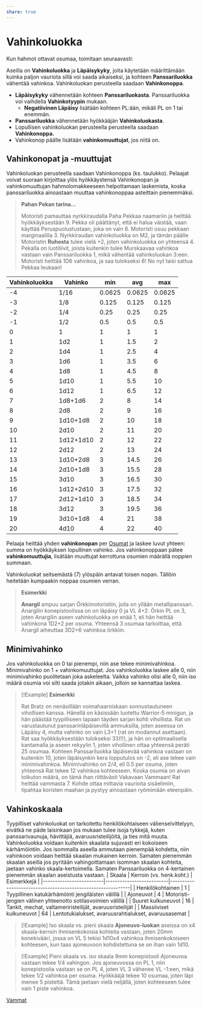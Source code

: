 ```yaml
---
share: true
---
```

# Vahinkoluokka

Kun hahmot ottavat osumaa, toimitaan seuraavasti:

Aseilla on **Vahinkoluokka** ja **Läpäisykyky**, joita käytetään määrittämään kuinka paljon vauriota sillä voi saada aikaiseksi, ja kohteen **Panssariluokka** vähentää vahinkoa. Vahinkoluokan perusteella saadaan **Vahinkonoppa**.

- **Läpäisykyky** vähennetään kohteen **Panssariluokasta**. Panssariluokka voi vaihdella **Vahinkotyypin** mukaan.
	- **Negatiivinen Läpäisy** lisätään kohteen PL:ään, mikäli PL on 1 tai enemmän.
- **Panssariluokka** vähennetään hyökkääjän **Vahinkoluokasta**.
- Lopullisen vahinkoluokan perusteella perusteella saadaan **Vahinkonoppa.**
- Vahinkonop päälle lisätään **vahinkomuuttujat**, jos niitä on.

## Vahinkonopat ja -muuttujat

Vahinkoluokan perusteella saadaan Vahinkonoppa (ks. taulukko). Pelaajat voivat suoraan kirjoittaa ylös hyökkäystensä Vahinkonopan ja vahinkomuuttujan hahmolomakkeeseen helpottamaan laskemista, koska panssariluokka ainoastaan muuttaa vahinkonoppaa asteittain pienemmäksi.

> **Pahan Pekan tarina...**
>
> Motoristi pamauttaa nyrkkiraudalla Paha Pekkaa naamariin ja heittää hyökkäyksestään 9. Pekka oli päättänyt, että ei halua väistää, vaan käyttää Peruspuolustustaan, joka on vain 6. Motoristi osuu pekkaan marginaalilla 3. Nyrkkiraudan vahinkoluokka on M2, ja tämän päälle Motoristin **Ruhosta** tulee vielä +2, joten vahinkoluokka on  yhteensä 4. Pekalla on luotiliivit, joista kuitenkin tulee Murskaavaa vahinkoa vastaan vain Panssariluokka 1, mikä vähentää vahinkoluokan 3:een. Motoristi heittää 1D6 vahinkoa, ja saa tulokseksi 6! No nyt taisi sattua Pekkaa leukaan!

| Vahinkoluokka | Vahinko   | min    | avg    | max    |
| ------------- | --------- | ------ | ------ | ------ |
| -4            | 1/16      | 0.0625 | 0.0625 | 0.0625 |
| -3            | 1/8       | 0.125  | 0.125  | 0.125  |
| -2            | 1/4       | 0.25   | 0.25   | 0.25   |
| -1            | 1/2       | 0.5    | 0.5    | 0.5    |
| 0             | 1         | 1      | 1      | 1      |
| 1             | 1d2       | 1      | 1.5    | 2      |
| 2             | 1d4       | 1      | 2.5    | 4      |
| 3             | 1d6       | 1      | 3.5    | 6      |
| 4             | 1d8       | 1      | 4.5    | 8      |
| 5             | 1d10      | 1      | 5.5    | 10     |
| 6             | 1d12      | 1      | 6.5    | 12     |
| 7             | 1d8+1d6   | 2      | 8      | 14     |
| 8             | 2d8       | 2      | 9      | 16     |
| 9             | 1d10+1d8  | 2      | 10     | 18     |
| 10            | 2d10      | 2      | 11     | 20     |
| 11            | 1d12+1d10 | 2      | 12     | 22     |
| 12            | 2d12      | 2      | 13     | 24     |
| 13            | 1d10+2d8  | 3      | 14.5   | 26     |
| 14            | 2d10+1d8  | 3      | 15.5   | 28     |
| 15            | 3d10      | 3      | 16.5   | 30     |
| 16            | 1d12+2d10 | 3      | 17.5   | 32     |
| 17            | 2d12+1d10 | 3      | 18.5   | 34     |
| 18            | 3d12      | 3      | 19.5   | 36     |
| 19            | 3d10+1d8  | 4      | 21     | 38     |
| 20            | 4d10      | 4      | 22     | 40     |


Pelaaja heittää yhden **vahinkonopan** per [Osumat](Vahinkoluokka.md#Osumat) ja laskee luvut yhteen: summa on hyökkäyksen lopullinen vahinko. Jos vahinkonoppaan pätee **vahinkomuuttujia**, lisätään muuttujat kerrottuna osumien määrällä noppien summaan.

Vahinkoluokat seitsemästä (7) ylöspäin antavat toisen nopan. Tällöin heitetään kumpaakin noppaa osumien verran.

> **Esimerkki**
>
> **Anargil** ampuu sarjan Örkkimotoristiin, jolla on yllään metallipanssari. Anargilin konepistoolissa on on läpäisy 0 ja VL 4+2. Örkin PL on 3, joten Anargilin aseen vahinkoluokka on enää 1, eli hän heittää vahinkona 1D2+2 per osuma. Yhteensä 3 osumaa tarkoittaa, että Anargil aiheuttaa 3D2+6 vahinkoa örkkiin.

## Minimivahinko

Jos vahinkoluokka on 0 tai pienempi, niin ase tekee minimivahinkoa. Minimivahinko on 1 + vahinkomuuttujat. Jos vahinkoluokka laskee alle 0, niin minimivahinko puolitetaan joka askeleelta. Vaikka vahinko olisi alle 0, niin iso määrä osumia voi silti saada jotakin aikaan, jolloin se kannattaa laskea.

> [!Example]
> **Esimerkki**
> 
> Rat Bratz on nenäsillään voimahaarniskaan sonnustautuneen vihollisen kanssa. Hänellä on käsissään luotettu Warrior-5 minigun, ja hän päästää tyypilliseen tapaan täyden sarjan kohti vihollista. Rat on varustautunut panssarinläpäisevillä ammuksilla, joten aseessa on Läpäisy 4, mutta vahinko on vain L3+1 (rat on modannut asettaan). Rat saa hyökkäyksestään tulokseksi 33(!!), ja hän on optimaalisella kantamalla ja aseen rekyylin 1, joten vihollinen ottaa yhteensä peräti 25 osumaa. Kohteen Panssariluokka läpäisevää vahinkoa vastaan on kuitenkin 10, joten läpäisynkin kera lopputulos on -2, eli ase tekee vain minimivahinkoa. Minimivahinko on 2/4, eli 0.5 per osuma, joten yhteensä Rat tekee 12 vahinkoa kohteeseen. Koska osumia on aivan tolkuton määrä, on tämä ihan riittävästi Vakavaan Vammaan! Rat heittää vammasta 7. Kohde ottaa mittavia vaurioita sisäelimiin, tipahtaa koristen maahan ja pystyy ainoastaan ryömimään eteenpäin.


## Vahinkoskaala
Tyypilliset vahinkoluokat on tarkoitettu henkilökohtaiseen välienselvittelyyn, eivätkä ne päde laisinkaan jos mukaan tulee isoja tykkejä, kuten panssarivaunuja, hävittäjiä, avaruusristeilijöitä, ja ties mitä muuta. Vahinkoluokka voidaan kuitenkin skaalata sujuvasti eri kokoiseen kärhämöintiin. Jos isommalla aseella ammutaan pienempää kohdetta, niin vahinkoon voidaan heittää skaalan mukainen kerroin. Samaten pienemmän skaalan aseilla jos pyritään vahingoittamaan isomman skaalan kohteita, jaetaan vahinko skaala-kertoimella. Samaten Panssariluokka on 4-kertainen pienemmän skaalan aseistusta vastaan.
| Skaala                  | Kerroin (vs. henk.koht.) | Esimerkkejä                                                 |
|-------------------------|--------------------------|-------------------------------------------------------------|
| Henkilökohtainen        | 1                        | Tyypillinen katukärhämöinti jengiläisten välillä            |
| Ajoneuvot               | 4                        | Motoristi-jengien välinen yhteenotto sotilasvoimien välillä |
| Suuret kulkuneuvot      | 16                       | Tankit, mechat, valtameriristeilijät, avaruusristeilijät    |
| Massiiviset kulkuneuvot | 64                       | Lentotukialukset, avaruusrahtialukset, avaruusasemat        |


> [!Example] Iso skaala vs. pieni skaala
>  **Ajoneuvo-luokan** aseissa on x4 skaala-kerroin ihmisenkokoisia kohteita vastaan, joten 20mm konekivääri, jossa on VL 5 tekisi 1d10x4 vahinkoa ihmisenkokoiseen kohteesen, kun taas ajoneuvoon kohdistettuna se on ihan vain 1d10. 


> [!Example] Pieni skaala vs. iso skaala
>  9mm konepistooli Ajoneuvoa vastaan tekee 1/4 vahingon. Jos ajoneuvossa on PL 1, niin konepistoolia vastaan se on PL 4, joten VL 3 vähenee VL -1:een, mikä tekee 1/2 vahinkoa per osuma. Hyökkääjä tekee 10 osumaa, joten läpi menee 5 pistettä. Tämä jaetaan vielä neljällä, joten kohteeseen tulee vain 1 piste vahinkoa.




[Vammat](./Vammat.md)
